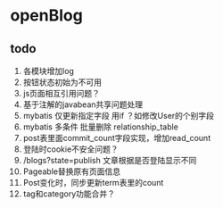 # openBlog

## todo

1. 各模块增加log
2. 按钮状态初始为不可用
3. js页面相互引用问题？
4. 基于注解的javabean共享问题处理
5. mybatis 仅更新指定字段 用if ？如修改User的个别字段
6. mybatis 多条件 批量删除 relationship_table
7. post表里面commit_count字段实现，增加read_count
8. 登陆时cookie不安全问题？
9. /blogs?state=publish 文章根据是否登陆显示不同
10. Pageable替换原有页面信息
12. Post变化时，同步更新term表里的count
13. tag和category功能合并？
